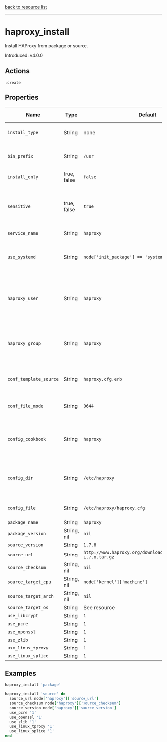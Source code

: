 [back to resource list](https://github.com/sous-chefs/haproxy#resources)

---

# haproxy_install

Install HAProxy from package or source.

Introduced: v4.0.0

## Actions

`:create`

## Properties

| Name | Type |  Default | Description | Allowed Values
| -- | -- | -- | -- | -- |
| `install_type` | String | none | Set the installation type | `package`, `source`
| `bin_prefix` | String | `/usr` | Set the source compile prefix |
| `install_only` | true, false | `false` |  |
| `sensitive` | true, false | `true` | Ensure that sensitive resource data is not logged by the chef-client |
| `service_name` | String | `haproxy` |  |
| `use_systemd` | String | `node['init_package'] == 'systemd' ? '1' : '0'` | Evalues whether to use systemd based on the nodes init package | `0`, `1`
| `haproxy_user` | String | `haproxy` | Similar to "uid" but uses the UID of user name `<user name>` from /etc/passwd |
| `haproxy_group` | String | `haproxy` | Similar to "gid" but uses the GID of group name `<group name>` from /etc/group |
| `conf_template_source` | String | `haproxy.cfg.erb` | Source for the HAProxy config template |
| `conf_file_mode` | String | `0644` | Defines the file mode for the config file |
| `config_cookbook` | String | `haproxy` | Used to configure loading config from another cookbook |
| `config_dir` |  String | `/etc/haproxy` | The directory where the HAProxy configuration resides | Valid directory
| `config_file` |  String | `/etc/haproxy/haproxy.cfg` | The HAProxy configuration file | Valid file name
| `package_name` | String | `haproxy` |  |
| `package_version` | String, nil | `nil` |  |
| `source_version` | String | `1.7.8` |  |
| `source_url` | String | `http://www.haproxy.org/download/1.7.8/src/haproxy-1.7.8.tar.gz` |  |
| `source_checksum` | String, nil | `nil` |  |
| `source_target_cpu` | String, nil | `node['kernel']['machine']` |  |
| `source_target_arch` | String, nil | `nil` |  |
| `source_target_os` | String | See resource |  |
| `use_libcrypt` | String | `1` |  | `0`, `1`
| `use_pcre` | String | `1` |  | `0`, `1`
| `use_openssl` | String | `1` |  | `0`, `1`
| `use_zlib` | String | `1` |  | `0`, `1`
| `use_linux_tproxy` | String | `1` |  | `0`, `1`
| `use_linux_splice` | String | `1` |  | `0`, `1`

## Examples

```ruby
haproxy_install 'package'
```

```ruby
haproxy_install 'source' do
  source_url node['haproxy']['source_url']
  source_checksum node['haproxy']['source_checksum']
  source_version node['haproxy']['source_version']
  use_pcre '1'
  use_openssl '1'
  use_zlib '1'
  use_linux_tproxy '1'
  use_linux_splice '1'
end
```
